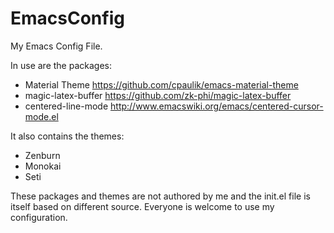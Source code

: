 # EmacsConfig

My Emacs Config File.

In use are the packages:
 - Material Theme https://github.com/cpaulik/emacs-material-theme
 - magic-latex-buffer https://github.com/zk-phi/magic-latex-buffer
 - centered-line-mode http://www.emacswiki.org/emacs/centered-cursor-mode.el

It also contains the themes:
 - Zenburn
 - Monokai
 - Seti

These packages and themes are not authored by me and the init.el file is itself based on different source. Everyone is welcome to use my configuration.
